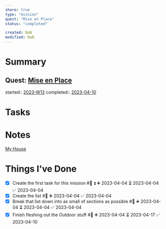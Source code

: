 ```yaml
---
share: true
type: "mission"
quest: "Mise en Place"
status: "completed"

created: NaN 
modified: NaN
---
```

 
# Summary
## Quest: [Mise en Place](../../02-%20Protection%20%F0%9F%9B%A1/01%20-%20Maintenance%20%F0%9F%A7%B9/Mise%20en%20Place.md)
started:: [2023-W13](../../00%20-%20Life%20Management%20System/09%20-%20Daily%20Notes/2023-W13.md)
completed:: [2023-04-10](../../00%20-%20Life%20Management%20System/09%20-%20Daily%20Notes/2023-04-10.md)
# Tasks

# Notes
 [My House](./My%20House.md)
# Things I've Done
- [x] Create the first task for this mission #🧭 ⏫ ➕ 2023-04-04 ⏳ 2023-04-04 ✅ 2023-04-04
- [x] Create the list #🧭 ➕ 2023-04-04 ✅ 2023-04-04
- [x] Break that list down into as small of sections as possible #🧭 ➕ 2023-04-04 ⏳ 2023-04-04 ✅ 2023-04-04
- [x] Finish fleshing out the Outdoor stuff #🧭 ➕ 2023-04-04 ⏳ 2023-04-17 ✅ 2023-04-10